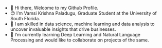 - 👋 Hi there, Welcome to my Github Profile.
- 😊 I’m Vamsi Krishna Paladugu, Graduate Student at the University of South Florida. 
- 👀 I am skilled in data science, machine learning and data analysis to uncover invaluable insights that drive businesses. 
- 🌱 I’m currently learning Deep Learning and Natural Language Processing and would like to collaborate on projects of the same.

<!---
vamsi-krishna-paladugu/vamsi-krishna-paladugu is a ✨ special ✨ repository because its `README.md` (this file) appears on your GitHub profile.
You can click the Preview link to take a look at your changes.
--->
